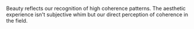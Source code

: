 
Beauty reflects our recognition of high coherence patterns. The aesthetic experience isn't subjective whim but our direct perception of coherence in the field.